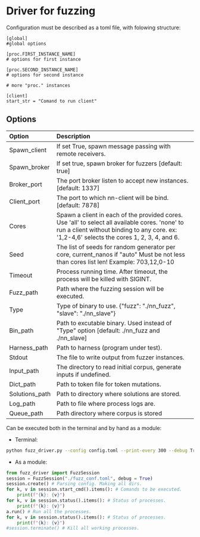 # Driver for fuzzing

Сonfiguration must be described as a toml file, with folowing structure:

```
[global]
#global options

[proc.FIRST_INSTANCE_NAME]
# options for first instance

[proc.SECOND_INSTANCE_NAME]
# options for second instance

# more "proc." instances

[client]
start_str = "Comand to run client"
```

## Options

| Option | Description |
| :-- | :-- |
|Spawn_client | If set True, spawn message passing with remote receivers.|
|Spawn_broker | If set true, spawn broker for fuzzers [default: true]|
|Broker_port | The port broker listen to accept new instances. [default: 1337]|
|Client_port | The port to which nn-client will be bind. [default: 7878]|
|Cores | Spawn a client in each of the provided cores. Use 'all' to select all available cores. 'none' to run a client without binding to any core. ex: '1,2-4,6' selects the cores 1, 2, 3, 4, and 6. |
|Seed |The list of seeds for random generator per core, current_nanos if "auto" Must be not less than cores list len! Example: 703,12,0-10 |
|Timeout | Process running time. After timeout, the process will be killed with SIGINT. |
|Fuzz_path | Path where the fuzzing session will be executed. |
|Type | Type of binary to use. {"fuzz": "./nn_fuzz", "slave": "./nn_slave"} |
| Bin_path | Path to excutable binary. Used instead of "Type" option [default: ./nn_fuzz and ./nn_slave] |
|Harness_path | Path to harness (program under test). |
|Stdout | The file to write output from fuzzer instances. |
|Input_path | The directory to read initial corpus, generate inputs if undefined.|
|Dict_path | Path to token file for token mutations.|
|Solutions_path | Path to directory where solutions are stored.|
|Log_path | Path to file where process logs are.| 
|Queue_path | Path directory where corpus is stored |

Сan be executed both in the terminal and by hand as a module:

* Terminal:

```bash
python fuzz_driver.py --config config.toml --print-every 300 --debug True
```

* As a module:

```python
from fuzz_driver import FuzzSession
session = FuzzSession("./fuzz_conf.toml", debug = True)
session.create() # Parsing config. Making all dirs.
for k, v in session.start_cmd().items(): # Comands to be executed.
    print(f"{k}: {v}")
for k, v in session.status().items(): # Status of processes.
    print(f"{k}: {v}")
a.run() # Run all the processes.
for k, v in session.status().items(): # Status of processes.
    print(f"{k}: {v}")
#session.terminate() # Kill all working processes.
```

